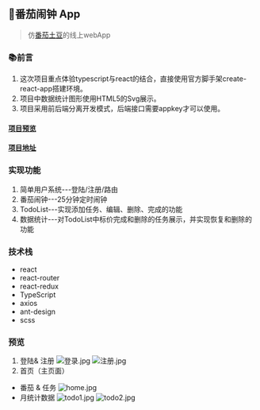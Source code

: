 ## 🍅番茄闹钟 App
> 仿[番茄土豆](https://pomotodo.com/app/)的线上webApp

### 📚前言
1. 这次项目重点体验typescript与react的结合，直接使用官方脚手架create-react-app搭建环境。
2. 项目中数据统计图形使用HTML5的Svg展示。
3. 项目采用前后端分离开发模式，后端接口需要appkey才可以使用。


#### [项目预览](https://QIMengz.github.io/tomato/)
#### [项目地址](https://github.com/QIMengz/tomato)


### 实现功能
1. 简单用户系统---登陆/注册/路由
2. 番茄闹钟---25分钟定时闹钟
3. TodoList---实现添加任务、编辑、删除、完成的功能
4. 数据统计---对TodoList中标价完成和删除的任务展示，并实现恢复和删除的功能


### 技术栈
- react
- react-router
- react-redux
- TypeScript
- axios
- ant-design
- scss


### 预览
1. 登陆& 注册
![登录.jpg](https://i.loli.net/2019/08/06/LjMPsCG6vpgKDEe.jpg)
![注册.jpg](https://i.loli.net/2019/08/06/78ExXjw3s2Yp4Ug.jpg)
2. 首页（主页面）
  - 番茄 & 任务
![home.jpg](https://i.loli.net/2019/08/06/YJairUSXcQCxos3.jpg)
  - 月统计数据
![todo1.jpg](https://i.loli.net/2019/08/06/MlYgruUd3AJ6a1P.jpg)
![todo2.jpg](https://i.loli.net/2019/08/06/xUKulpCorRhyJGH.jpg)

